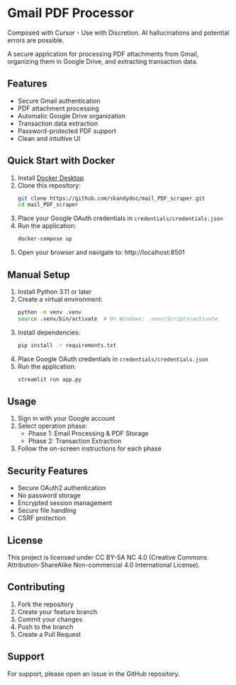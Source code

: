 # Gmail PDF Processor

Composed with Cursor - Use with Discretion. AI hallucinations and potential errors are possible.

A secure application for processing PDF attachments from Gmail, organizing them in Google Drive, and extracting transaction data.

## Features

- Secure Gmail authentication
- PDF attachment processing
- Automatic Google Drive organization
- Transaction data extraction
- Password-protected PDF support
- Clean and intuitive UI

## Quick Start with Docker

1. Install [Docker Desktop](https://www.docker.com/products/docker-desktop)
2. Clone this repository:
   ```bash
   git clone https://github.com/skandydoc/mail_PDF_scraper.git
   cd mail_PDF_scraper
   ```
3. Place your Google OAuth credentials in `credentials/credentials.json`
4. Run the application:
   ```bash
   docker-compose up
   ```
5. Open your browser and navigate to: http://localhost:8501

## Manual Setup

1. Install Python 3.11 or later
2. Create a virtual environment:
   ```bash
   python -m venv .venv
   source .venv/bin/activate  # On Windows: .venv\Scripts\activate
   ```
3. Install dependencies:
   ```bash
   pip install -r requirements.txt
   ```
4. Place Google OAuth credentials in `credentials/credentials.json`
5. Run the application:
   ```bash
   streamlit run app.py
   ```

## Usage

1. Sign in with your Google account
2. Select operation phase:
   - Phase 1: Email Processing & PDF Storage
   - Phase 2: Transaction Extraction
3. Follow the on-screen instructions for each phase

## Security Features

- Secure OAuth2 authentication
- No password storage
- Encrypted session management
- Secure file handling
- CSRF protection

## License

This project is licensed under CC BY-SA NC 4.0 (Creative Commons Attribution-ShareAlike Non-commercial 4.0 International License).

## Contributing

1. Fork the repository
2. Create your feature branch
3. Commit your changes
4. Push to the branch
5. Create a Pull Request

## Support

For support, please open an issue in the GitHub repository. 
